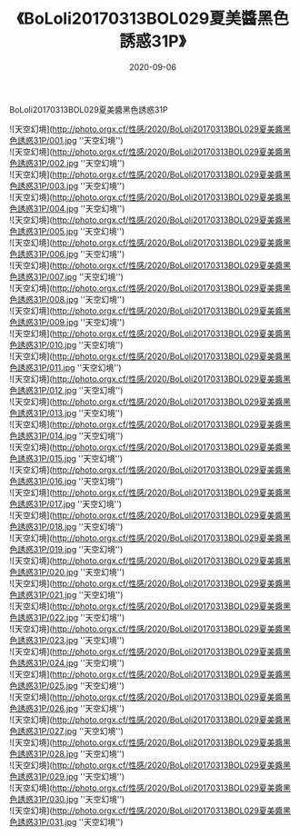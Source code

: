 ﻿---
layout: post
title: 《BoLoli20170313BOL029夏美醬黑色誘惑31P》
date: 2020-09-06
img: http://photo.orgx.cf/性感/2020/BoLoli20170313BOL029夏美醬黑色誘惑31P/000.jpg
tags: [美女,清纯,唯美]
---

BoLoli20170313BOL029夏美醬黑色誘惑31P



![天空幻境](http://photo.orgx.cf/性感/2020/BoLoli20170313BOL029夏美醬黑色誘惑31P/001.jpg ''天空幻境'')<br>
![天空幻境](http://photo.orgx.cf/性感/2020/BoLoli20170313BOL029夏美醬黑色誘惑31P/002.jpg ''天空幻境'')<br>
![天空幻境](http://photo.orgx.cf/性感/2020/BoLoli20170313BOL029夏美醬黑色誘惑31P/003.jpg ''天空幻境'')<br>
![天空幻境](http://photo.orgx.cf/性感/2020/BoLoli20170313BOL029夏美醬黑色誘惑31P/004.jpg ''天空幻境'')<br>
![天空幻境](http://photo.orgx.cf/性感/2020/BoLoli20170313BOL029夏美醬黑色誘惑31P/005.jpg ''天空幻境'')<br>
![天空幻境](http://photo.orgx.cf/性感/2020/BoLoli20170313BOL029夏美醬黑色誘惑31P/006.jpg ''天空幻境'')<br>
![天空幻境](http://photo.orgx.cf/性感/2020/BoLoli20170313BOL029夏美醬黑色誘惑31P/007.jpg ''天空幻境'')<br>
![天空幻境](http://photo.orgx.cf/性感/2020/BoLoli20170313BOL029夏美醬黑色誘惑31P/008.jpg ''天空幻境'')<br>
![天空幻境](http://photo.orgx.cf/性感/2020/BoLoli20170313BOL029夏美醬黑色誘惑31P/009.jpg ''天空幻境'')<br>
![天空幻境](http://photo.orgx.cf/性感/2020/BoLoli20170313BOL029夏美醬黑色誘惑31P/010.jpg ''天空幻境'')<br>
![天空幻境](http://photo.orgx.cf/性感/2020/BoLoli20170313BOL029夏美醬黑色誘惑31P/011.jpg ''天空幻境'')<br>
![天空幻境](http://photo.orgx.cf/性感/2020/BoLoli20170313BOL029夏美醬黑色誘惑31P/012.jpg ''天空幻境'')<br>
![天空幻境](http://photo.orgx.cf/性感/2020/BoLoli20170313BOL029夏美醬黑色誘惑31P/013.jpg ''天空幻境'')<br>
![天空幻境](http://photo.orgx.cf/性感/2020/BoLoli20170313BOL029夏美醬黑色誘惑31P/014.jpg ''天空幻境'')<br>
![天空幻境](http://photo.orgx.cf/性感/2020/BoLoli20170313BOL029夏美醬黑色誘惑31P/015.jpg ''天空幻境'')<br>
![天空幻境](http://photo.orgx.cf/性感/2020/BoLoli20170313BOL029夏美醬黑色誘惑31P/016.jpg ''天空幻境'')<br>
![天空幻境](http://photo.orgx.cf/性感/2020/BoLoli20170313BOL029夏美醬黑色誘惑31P/017.jpg ''天空幻境'')<br>
![天空幻境](http://photo.orgx.cf/性感/2020/BoLoli20170313BOL029夏美醬黑色誘惑31P/018.jpg ''天空幻境'')<br>
![天空幻境](http://photo.orgx.cf/性感/2020/BoLoli20170313BOL029夏美醬黑色誘惑31P/019.jpg ''天空幻境'')<br>
![天空幻境](http://photo.orgx.cf/性感/2020/BoLoli20170313BOL029夏美醬黑色誘惑31P/020.jpg ''天空幻境'')<br>
![天空幻境](http://photo.orgx.cf/性感/2020/BoLoli20170313BOL029夏美醬黑色誘惑31P/021.jpg ''天空幻境'')<br>
![天空幻境](http://photo.orgx.cf/性感/2020/BoLoli20170313BOL029夏美醬黑色誘惑31P/022.jpg ''天空幻境'')<br>
![天空幻境](http://photo.orgx.cf/性感/2020/BoLoli20170313BOL029夏美醬黑色誘惑31P/023.jpg ''天空幻境'')<br>
![天空幻境](http://photo.orgx.cf/性感/2020/BoLoli20170313BOL029夏美醬黑色誘惑31P/024.jpg ''天空幻境'')<br>
![天空幻境](http://photo.orgx.cf/性感/2020/BoLoli20170313BOL029夏美醬黑色誘惑31P/025.jpg ''天空幻境'')<br>
![天空幻境](http://photo.orgx.cf/性感/2020/BoLoli20170313BOL029夏美醬黑色誘惑31P/026.jpg ''天空幻境'')<br>
![天空幻境](http://photo.orgx.cf/性感/2020/BoLoli20170313BOL029夏美醬黑色誘惑31P/027.jpg ''天空幻境'')<br>
![天空幻境](http://photo.orgx.cf/性感/2020/BoLoli20170313BOL029夏美醬黑色誘惑31P/028.jpg ''天空幻境'')<br>
![天空幻境](http://photo.orgx.cf/性感/2020/BoLoli20170313BOL029夏美醬黑色誘惑31P/029.jpg ''天空幻境'')<br>
![天空幻境](http://photo.orgx.cf/性感/2020/BoLoli20170313BOL029夏美醬黑色誘惑31P/030.jpg ''天空幻境'')<br>
![天空幻境](http://photo.orgx.cf/性感/2020/BoLoli20170313BOL029夏美醬黑色誘惑31P/031.jpg ''天空幻境'')<br>